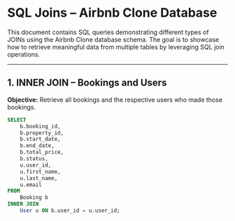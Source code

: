 # SQL Joins – Airbnb Clone Database

This document contains SQL queries demonstrating different types of JOINs using the Airbnb Clone database schema. The goal is to showcase how to retrieve meaningful data from multiple tables by leveraging SQL join operations.

---

## 1. INNER JOIN – Bookings and Users

**Objective:** Retrieve all bookings and the respective users who made those bookings.

```sql
SELECT 
    b.booking_id,
    b.property_id,
    b.start_date,
    b.end_date,
    b.total_price,
    b.status,
    u.user_id,
    u.first_name,
    u.last_name,
    u.email
FROM 
    Booking b
INNER JOIN 
    User u ON b.user_id = u.user_id;
